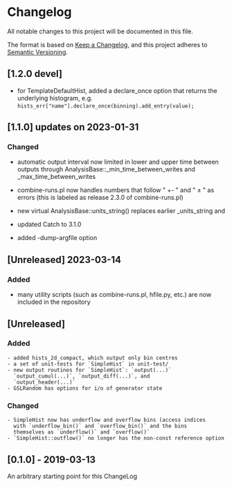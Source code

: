 # Changelog
All notable changes to this project will be documented in this file.

The format is based on [Keep a Changelog](https://keepachangelog.com/en/1.0.0/),
and this project adheres to [Semantic Versioning](https://semver.org/spec/v2.0.0.html).

## [1.2.0 devel]
- for TemplateDefaultHist, added a declare_once option that returns the underlying
  histogram, e.g. `hists_err["name"].declare_once(binning).add_entry(value);`

## [1.1.0] updates on 2023-01-31

### Changed

- automatic output interval now limited in lower and upper time
  between outputs through AnalysisBase::_min_time_between_writes and _max_time_between_writes

- combine-runs.pl now handles numbers that follow " +- " and " ± "  as errors
  (this is labeled as release 2.3.0 of combine-runs.pl)

- new virtual AnalysisBase::units_string() replaces earlier _units_string and 

- updated Catch to 3.1.0

- added -dump-argfile option

## [Unreleased]  2023-03-14
### Added
- many utility scripts (such as combine-runs.pl, hfile.py, etc.)
  are now included in the repository

## [Unreleased]
### Added
    - added hists_2d_compact, which output only bin centres
    - a set of unit-tests for `SimpleHist` in unit-test/
    - new output routines for `SimpleHist`: `output(...)`
      `output_cumul(...)`, `output_diff(...)`, and
      `output_header(...)`
    - GSLRandom has options for i/o of generator state
    
    
### Changed
    - SimpleHist now has underflow and overflow bins (access indices
      with `underflow_bin()` and `overflow_bin()` and the bins
      themselves as `underflow()` and `overflow()`
    - `SimpleHist::outflow()` no longer has the non-const reference option


## [0.1.0] - 2019-03-13
   An arbitrary starting point for this ChangeLog
   

